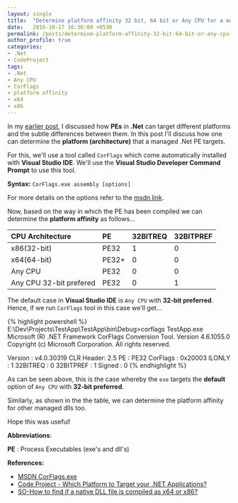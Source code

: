```yaml
---
layout: single
title:  "Determine platform affinity 32 bit, 64 bit or Any CPU for a managed .Net PE"
date:   2016-10-17 16:36:00 +0530
permalink: /posts/determine-platform-affinity-32-bit-64-bit-or-any-cpu-for-a-managed-net-pe/
author_profile: true
categories: 
- .Net
- CodeProject
tags:
- .Net
- Any CPU
- CorFlags  
- platform affinity
- x64
- x86
---
```


In my [earlier post]({{site.url}}/posts/dealing-with-32-bit-64-bit-and-any-cpu-compilation-options-in-net/), I discussed how **PEs** in **.Net** can target different platforms and the subtle differences between them.
In this post I'll discuss how one can determine the **platform (architecture)** that a managed .Net PE targets.

For this, we'll use a tool called `CorFlags` which come automatically installed with **Visual Studio IDE**. We'll use the **Visual Studio Developer Command Prompt** to use this tool.

**Syntax:**
`CorFlags.exe assembly [options]`

For more details on the options refer to the [msdn link](https://msdn.microsoft.com/en-us/library/ms164699&#40;v=vs.110&#41;.aspx).

Now, based on the way in which the PE has been compiled we can determine the **platform affinity** as follows...

|CPU Architecture|PE|32BITREQ|32BITPREF|
|:---|:---|:---|:---|
|x86(32-bit)|PE32|1|0|
|x64(64-bit)|PE32+|0|0|
|Any CPU|PE32|0|0|
|Any CPU 32-bit prefered|PE32|0|1|

The default case in **Visual Studio IDE** is `Any CPU` with **32-bit preferred**.
Hence, if we run `CorFlags` tool in this case we'll get...

{% highlight powershell %}
E:\Dev\Projects\TestApp\TestApp\bin\Debug>corflags TestApp.exe
Microsoft (R) .NET Framework CorFlags Conversion Tool.  Version  4.6.1055.0
Copyright (c) Microsoft Corporation.  All rights reserved.

Version   : v4.0.30319
CLR Header: 2.5
PE        : PE32
CorFlags  : 0x20003
ILONLY    : 1
32BITREQ  : 0
32BITPREF : 1
Signed    : 0
{% endhighlight %}

As can be seen above, this is the case whereby the `exe` targets the **default** option of `Any CPU` with **32-bit preferred**.

Similarly, as shown in the the table, we can determine the platform affinity for other managed dlls too.

Hope this was useful!

**Abbreviations**:

  **PE** : Process Executables (exe's and dll's)

**References:**

* [MSDN CorFlags.exe](https://msdn.microsoft.com/en-us/library/ms164699&#40;v=vs.110&#41;.aspx)
* [Code Project - Which Platform to Target your .NET Applications?](http://www.codeproject.com/Tips/1098551/Which-platform-to-target-your-NET-applications)
* [SO-How to find if a native DLL file is compiled as x64 or x86?](http://stackoverflow.com/questions/480696/how-to-find-if-a-native-dll-file-is-compiled-as-x64-or-x86/2418287#2418287)



